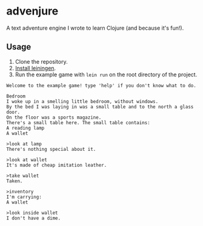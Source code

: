 # advenjure

A text adventure engine I wrote to learn Clojure (and because it's fun!).

## Usage
1. Clone the repository.
2. [Install leiningen](http://leiningen.org/#install).
3. Run the example game with `lein run` on the root directory of the project.


```
Welcome to the example game! type 'help' if you don't know what to do.

Bedroom
I woke up in a smelling little bedroom, without windows. 
By the bed I was laying in was a small table and to the north a glass door. 
On the floor was a sports magazine.  
There's a small table here. The small table contains:
A reading lamp
A wallet

>look at lamp
There's nothing special about it.

>look at wallet
It's made of cheap imitation leather.

>take wallet
Taken.

>inventory
I'm carrying:
A wallet

>look inside wallet
I don't have a dime.
```
